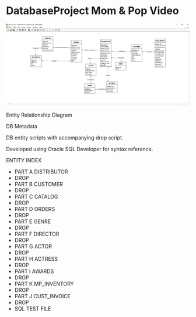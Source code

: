 # DatabaseProject Mom & Pop Video

![Course Banner](https://github.com/angelatackett/DatabaseProjectMPVideo/blob/main/MP_DB_ERD_ER-Assistant.png)

Entity Relationship Diagram

DB Metadata

DB entity scripts with accompanying drop script.

Developed using Oracle SQL Developer for syntax reference.

ENTITY INDEX
- PART A DISTRIBUTOR
-   DROP
- PART B CUSTOMER
-   DROP
- PART C CATALOG
-   DROP
- PART D ORDERS
-   DROP
- PART E GENRE
-   DROP
- PART F DIRECTOR
-   DROP
- PART G ACTOR
-   DROP
- PART H ACTRESS
-   DROP
- PART I AWARDS
-   DROP
- PART K MP_INVENTORY
-   DROP
- PART J CUST_INVOICE
-   DROP
- SQL TEST FILE
